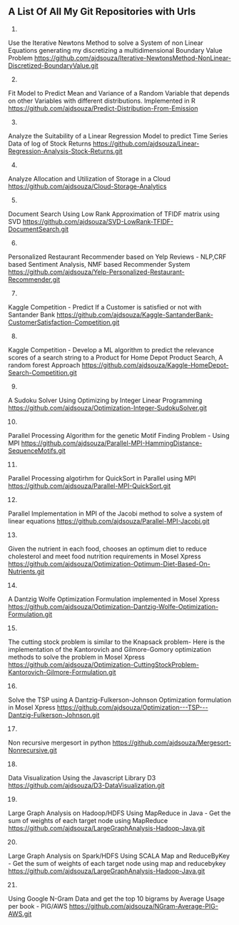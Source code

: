 A List Of All My Git Repositories with Urls
-------------------------------------------

1.
Use the Iterative Newtons Method to solve a System of non Linear Equations generating my discretizing a multidimensional Boundary Value Problem 
https://github.com/ajdsouza/Iterative-NewtonsMethod-NonLinear-Discretized-BoundaryValue.git



2.
Fit Model to Predict Mean and Variance of a Random Variable that depends on other Variables with different distributions. Implemented in R 
https://github.com/ajdsouza/Predict-Distribution-From-Emission



3.
Analyze the Suitability of a Linear Regression Model to predict Time Series Data of log of Stock Returns 
https://github.com/ajdsouza/Linear-Regression-Analysis-Stock-Returns.git

4.
Analyze Allocation and Utilization of Storage in a Cloud
https://github.com/ajdsouza/Cloud-Storage-Analytics


5.
Document Search Using Low Rank Approximation of TFIDF matrix using SVD 
https://github.com/ajdsouza/SVD-LowRank-TFIDF-DocumentSearch.git


6.
Personalized Restaurant Recommender based on Yelp Reviews - NLP,CRF based Sentiment Analysis, NMF based Recommender System
https://github.com/ajdsouza/Yelp-Personalized-Restaurant-Recommender.git

7.
Kaggle Competition - Predict If a Customer is satisfied or not with Santander Bank
https://github.com/ajdsouza/Kaggle-SantanderBank-CustomerSatisfaction-Competition.git


8.
Kaggle Competition - Develop a ML algorithm to predict the relevance scores of a search string to a Product for Home Depot Product Search, A random forest Approach
https://github.com/ajdsouza/Kaggle-HomeDepot-Search-Competition.git


9.
A Sudoku Solver Using Optimizing by Integer Linear Programming
https://github.com/ajdsouza/Optimization-Integer-SudokuSolver.git


10.
Parallel Processing Algorithm for the genetic Motif Finding Problem - Using MPI
https://github.com/ajdsouza/Parallel-MPI-HammingDistance-SequenceMotifs.git



11.
Parallel Processing  algotirhm for QuickSort in Parallel using MPI
https://github.com/ajdsouza/Parallel-MPI-QuickSort.git



12.
Parallel Implementation in MPI of the Jacobi method to solve a system of linear equations
https://github.com/ajdsouza/Parallel-MPI-Jacobi.git


13.
Given the nutrient in each food, chooses an optimum diet to reduce cholesterol and meet food nutrition requirements in Mosel Xpress
https://github.com/ajdsouza/Optimization-Optimum-Diet-Based-On-Nutrients.git



14.
A Dantzig Wolfe Optimization Formulation  implemented in Mosel Xpress
https://github.com/ajdsouza/Optimization-Dantzig-Wolfe-Optimization-Formulation.git



15.
The cutting stock problem is similar to the Knapsack problem- Here is the implementation of the Kantorovich and Gilmore-Gomory optimization methods to solve the problem in Mosel Xpress
https://github.com/ajdsouza/Optimization-CuttingStockProblem-Kantorovich-Gilmore-Formulation.git



16.
Solve the TSP using A Dantzig-Fulkerson-Johnson Optimization formulation in Mosel Xpress
https://github.com/ajdsouza/Optimization---TSP---Dantzig-Fulkerson-Johnson.git


17.
Non recursive mergesort in python
https://github.com/ajdsouza/Mergesort-Nonrecursive.git



18.
Data Visualization Using the Javascript Library D3
https://github.com/ajdsouza/D3-DataVisualization.git



19.
Large Graph Analysis on Hadoop/HDFS Using MapReduce in Java - Get the sum of weights of each target node using MapReduce
https://github.com/ajdsouza/LargeGraphAnalysis-Hadoop-Java.git


20.
Large Graph Analysis on Spark/HDFS Using SCALA Map and ReduceByKey - Get the sum of weights of each target node using map and reducebykey
https://github.com/ajdsouza/LargeGraphAnalysis-Hadoop-Java.git

21.
Using Google N-Gram Data and get the top 10 bigrams by Average Usage per book - PIG/AWS 
https://github.com/ajdsouza/NGram-Average-PIG-AWS.git
